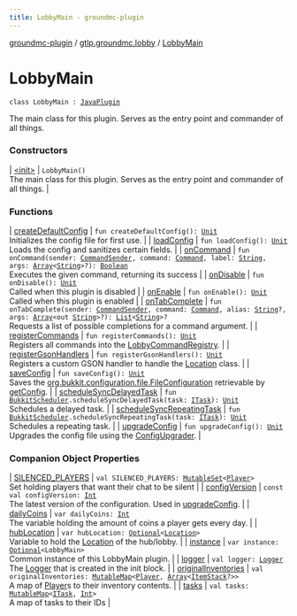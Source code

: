```yaml
---
title: LobbyMain - groundmc-plugin
---
```


[groundmc-plugin](../../index.html) / [gtlp.groundmc.lobby](../index.html) / [LobbyMain](.)

# LobbyMain

`class LobbyMain : `[`JavaPlugin`](https://hub.spigotmc.org/javadocs/spigot/org/bukkit/plugin/java/JavaPlugin.html)

The main class for this plugin.
Serves as the entry point and commander of all things.

### Constructors

| [&lt;init&gt;](-init-.html) | `LobbyMain()`<br>The main class for this plugin. Serves as the entry point and commander of all things. |

### Functions

| [createDefaultConfig](create-default-config.html) | `fun createDefaultConfig(): `[`Unit`](https://kotlinlang.org/api/latest/jvm/stdlib/kotlin/-unit/index.html)<br>Initializes the config file for first use. |
| [loadConfig](load-config.html) | `fun loadConfig(): `[`Unit`](https://kotlinlang.org/api/latest/jvm/stdlib/kotlin/-unit/index.html)<br>Loads the config and sanitizes certain fields. |
| [onCommand](on-command.html) | `fun onCommand(sender: `[`CommandSender`](https://hub.spigotmc.org/javadocs/spigot/org/bukkit/command/CommandSender.html)`, command: `[`Command`](https://hub.spigotmc.org/javadocs/spigot/org/bukkit/command/Command.html)`, label: `[`String`](https://kotlinlang.org/api/latest/jvm/stdlib/kotlin/-string/index.html)`, args: `[`Array`](https://kotlinlang.org/api/latest/jvm/stdlib/kotlin/-array/index.html)`<`[`String`](https://kotlinlang.org/api/latest/jvm/stdlib/kotlin/-string/index.html)`>?): `[`Boolean`](https://kotlinlang.org/api/latest/jvm/stdlib/kotlin/-boolean/index.html)<br>Executes the given command, returning its success |
| [onDisable](on-disable.html) | `fun onDisable(): `[`Unit`](https://kotlinlang.org/api/latest/jvm/stdlib/kotlin/-unit/index.html)<br>Called when this plugin is disabled |
| [onEnable](on-enable.html) | `fun onEnable(): `[`Unit`](https://kotlinlang.org/api/latest/jvm/stdlib/kotlin/-unit/index.html)<br>Called when this plugin is enabled |
| [onTabComplete](on-tab-complete.html) | `fun onTabComplete(sender: `[`CommandSender`](https://hub.spigotmc.org/javadocs/spigot/org/bukkit/command/CommandSender.html)`, command: `[`Command`](https://hub.spigotmc.org/javadocs/spigot/org/bukkit/command/Command.html)`, alias: `[`String`](https://kotlinlang.org/api/latest/jvm/stdlib/kotlin/-string/index.html)`?, args: `[`Array`](https://kotlinlang.org/api/latest/jvm/stdlib/kotlin/-array/index.html)`<out `[`String`](https://kotlinlang.org/api/latest/jvm/stdlib/kotlin/-string/index.html)`>?): `[`List`](https://kotlinlang.org/api/latest/jvm/stdlib/kotlin.collections/-list/index.html)`<`[`String`](https://kotlinlang.org/api/latest/jvm/stdlib/kotlin/-string/index.html)`>?`<br>Requests a list of possible completions for a command argument. |
| [registerCommands](register-commands.html) | `fun registerCommands(): `[`Unit`](https://kotlinlang.org/api/latest/jvm/stdlib/kotlin/-unit/index.html)<br>Registers all commands into the [LobbyCommandRegistry](../../gtlp.groundmc.lobby.registry/-lobby-command-registry/index.html). |
| [registerGsonHandlers](register-gson-handlers.html) | `fun registerGsonHandlers(): `[`Unit`](https://kotlinlang.org/api/latest/jvm/stdlib/kotlin/-unit/index.html)<br>Registers a custom GSON handler to handle the [Location](https://hub.spigotmc.org/javadocs/spigot/org/bukkit/Location.html) class. |
| [saveConfig](save-config.html) | `fun saveConfig(): `[`Unit`](https://kotlinlang.org/api/latest/jvm/stdlib/kotlin/-unit/index.html)<br>Saves the [org.bukkit.configuration.file.FileConfiguration](https://hub.spigotmc.org/javadocs/spigot/org/bukkit/configuration/file/FileConfiguration.html) retrievable by [getConfig](https://hub.spigotmc.org/javadocs/spigot/org/bukkit/plugin/java/JavaPlugin.html#getConfig()). |
| [scheduleSyncDelayedTask](schedule-sync-delayed-task.html) | `fun `[`BukkitScheduler`](https://hub.spigotmc.org/javadocs/spigot/org/bukkit/scheduler/BukkitScheduler.html)`.scheduleSyncDelayedTask(task: `[`ITask`](../../gtlp.groundmc.lobby.task/-i-task/index.html)`): `[`Unit`](https://kotlinlang.org/api/latest/jvm/stdlib/kotlin/-unit/index.html)<br>Schedules a delayed task. |
| [scheduleSyncRepeatingTask](schedule-sync-repeating-task.html) | `fun `[`BukkitScheduler`](https://hub.spigotmc.org/javadocs/spigot/org/bukkit/scheduler/BukkitScheduler.html)`.scheduleSyncRepeatingTask(task: `[`ITask`](../../gtlp.groundmc.lobby.task/-i-task/index.html)`): `[`Unit`](https://kotlinlang.org/api/latest/jvm/stdlib/kotlin/-unit/index.html)<br>Schedules a repeating task. |
| [upgradeConfig](upgrade-config.html) | `fun upgradeConfig(): `[`Unit`](https://kotlinlang.org/api/latest/jvm/stdlib/kotlin/-unit/index.html)<br>Upgrades the config file using the [ConfigUpgrader](../../gtlp.groundmc.lobby.util/-config-upgrader/index.html). |

### Companion Object Properties

| [SILENCED_PLAYERS](-s-i-l-e-n-c-e-d_-p-l-a-y-e-r-s.html) | `val SILENCED_PLAYERS: `[`MutableSet`](https://kotlinlang.org/api/latest/jvm/stdlib/kotlin.collections/-mutable-set/index.html)`<`[`Player`](https://hub.spigotmc.org/javadocs/spigot/org/bukkit/entity/Player.html)`>`<br>Set holding players that want their chat to be silent |
| [configVersion](config-version.html) | `const val configVersion: `[`Int`](https://kotlinlang.org/api/latest/jvm/stdlib/kotlin/-int/index.html)<br>The latest version of the configuration. Used in [upgradeConfig](upgrade-config.html). |
| [dailyCoins](daily-coins.html) | `var dailyCoins: `[`Int`](https://kotlinlang.org/api/latest/jvm/stdlib/kotlin/-int/index.html)<br>The variable holding the amount of coins a player gets every day. |
| [hubLocation](hub-location.html) | `var hubLocation: `[`Optional`](http://docs.oracle.com/javase/6/docs/api/java/util/Optional.html)`<`[`Location`](https://hub.spigotmc.org/javadocs/spigot/org/bukkit/Location.html)`>`<br>Variable to hold the [Location](https://hub.spigotmc.org/javadocs/spigot/org/bukkit/Location.html) of the hub/lobby. |
| [instance](instance.html) | `var instance: `[`Optional`](http://docs.oracle.com/javase/6/docs/api/java/util/Optional.html)`<LobbyMain>`<br>Common instance of this LobbyMain plugin. |
| [logger](logger.html) | `val logger: `[`Logger`](http://docs.oracle.com/javase/6/docs/api/java/util/logging/Logger.html)<br>The [Logger](http://docs.oracle.com/javase/6/docs/api/java/util/logging/Logger.html) that is created in the init block. |
| [originalInventories](original-inventories.html) | `val originalInventories: `[`MutableMap`](https://kotlinlang.org/api/latest/jvm/stdlib/kotlin.collections/-mutable-map/index.html)`<`[`Player`](https://hub.spigotmc.org/javadocs/spigot/org/bukkit/entity/Player.html)`, `[`Array`](https://kotlinlang.org/api/latest/jvm/stdlib/kotlin/-array/index.html)`<`[`ItemStack`](https://hub.spigotmc.org/javadocs/spigot/org/bukkit/inventory/ItemStack.html)`?>>`<br>A map of [Player](https://hub.spigotmc.org/javadocs/spigot/org/bukkit/entity/Player.html)s to their inventory contents. |
| [tasks](tasks.html) | `val tasks: `[`MutableMap`](https://kotlinlang.org/api/latest/jvm/stdlib/kotlin.collections/-mutable-map/index.html)`<`[`ITask`](../../gtlp.groundmc.lobby.task/-i-task/index.html)`, `[`Int`](https://kotlinlang.org/api/latest/jvm/stdlib/kotlin/-int/index.html)`>`<br>A map of tasks to their IDs |

